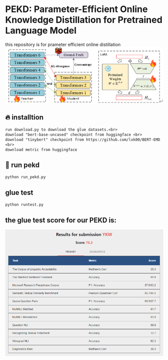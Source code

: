 # PEKD: Parameter-Efficient Online Knowledge Distillation for Pretrained Language Model
this repository is for prameter efficient online distillation
![pekd](method.png)
## 🔥 installtion
```
run download.py to download the glue datasets.<br>
download "bert-base-uncased" checkpoint from huggingface <br>
download "tinybert" checkpoint from https://github.com/lxk00/BERT-EMD <br>
download metric from huggingface
```
## 🚀 run pekd
```
python run_pekd.py
```
## glue test
```
python runtest.py
```
## the glue test score for our PEKD is:
![test](test.png)

